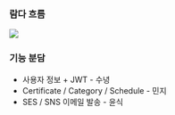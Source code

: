 ### 람다 흐름
![](https://d1.awsstatic.com/Test%20Images/Kate%20Test%20Images/Serverless_Web_App_LP_assets-12.da876b91b6451199d3582b6cc81dc17ff7e5791f.png)

### 기능 분담
- 사용자 정보 + JWT - 수녕
- Certificate / Category / Schedule - 민지
- SES / SNS 이메일 발송 - 윤식
